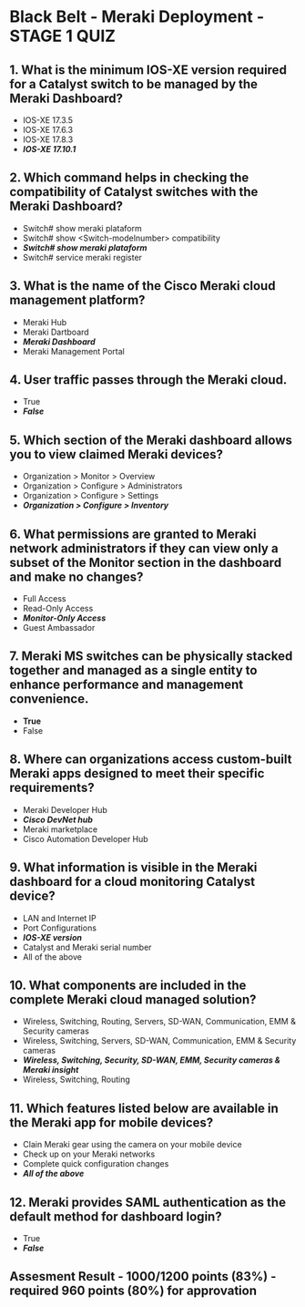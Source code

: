 # Black Belt - Meraki Deployment - STAGE 1 QUIZ


## 1. What is the minimum IOS-XE version required for a Catalyst switch to be managed by the Meraki Dashboard?

* IOS-XE 17.3.5
* IOS-XE 17.6.3
* IOS-XE 17.8.3
* ***IOS-XE 17.10.1***


## 2. Which command helps in checking the compatibility of Catalyst switches with the Meraki Dashboard?

* Switch# show meraki plataform
* Switch# show \<Switch-modelnumber\> compatibility
* ***Switch# show meraki plataform***
* Switch# service meraki register


## 3. What is the name of the Cisco Meraki cloud management platform?

* Meraki Hub
* Meraki Dartboard
* ***Meraki Dashboard***
* Meraki Management Portal


## 4. User traffic passes through the Meraki cloud.

* True
* ***False***


## 5. Which section of the Meraki dashboard allows you to view claimed Meraki devices?

* Organization > Monitor > Overview
* Organization > Configure > Administrators
* Organization > Configure > Settings
* ***Organization > Configure > Inventory***


## 6. What permissions are granted to Meraki network administrators if they can view only a subset of the Monitor section in the dashboard and make no changes?

* Full Access
* Read-Only Access
* ***Monitor-Only Access***
* Guest Ambassador


## 7. Meraki MS switches can be physically stacked together and managed as a single entity to enhance performance and management convenience.

* **True**
* False


## 8. Where can organizations access custom-built Meraki apps designed to meet their specific requirements?

* Meraki Developer Hub
* ***Cisco DevNet hub***
* Meraki marketplace
* Cisco Automation Developer Hub


## 9. What information is visible in the Meraki dashboard for a cloud monitoring Catalyst device?

* LAN and Internet IP
* Port Configurations
* ***IOS-XE version***
* Catalyst and Meraki serial number
* All of the above


## 10. What components are included in the complete Meraki cloud managed solution?

* Wireless, Switching, Routing, Servers, SD-WAN, Communication, EMM & Security cameras
* Wireless, Switching, Servers, SD-WAN, Communication, EMM & Security cameras
* ***Wireless, Switching, Security, SD-WAN, EMM, Security cameras & Meraki insight***
* Wireless, Switching, Routing


## 11. Which features listed below are available in the Meraki app for mobile devices?

* Clain Meraki gear using the camera on your mobile device
* Check up on your Meraki networks
* Complete quick configuration changes
* ***All of the above***


## 12. Meraki provides SAML authentication as the default method for dashboard login?

* True
* ***False***



## Assesment Result - 1000/1200 points (83%) - required 960 points (80%) for approvation